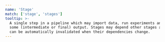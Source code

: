 ```yaml
---
name: 'Stage'
match: ['stage', 'stages']
tooltip: >-
  A single step in a pipeline which may import data, run experiments and produce
  some (intermediate or final) output. Stages may depend other stages and they
  can be automatically invalidated when their dependencies change.
---
```

